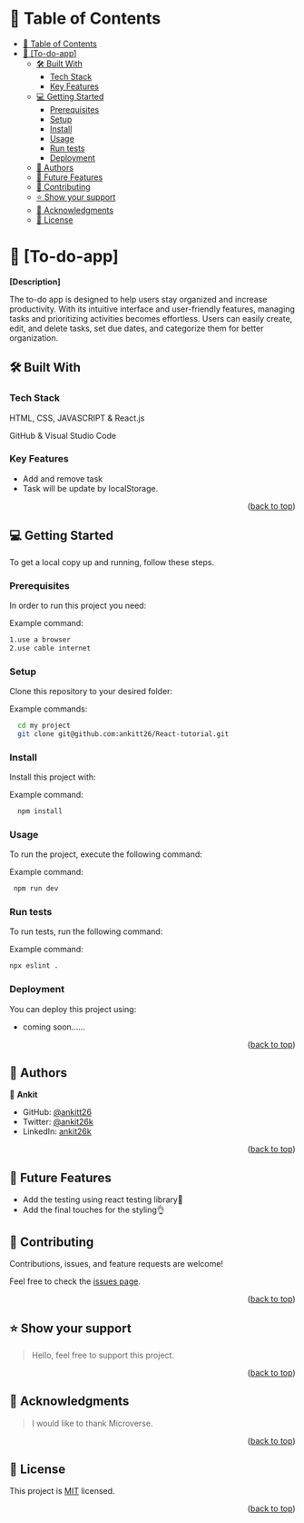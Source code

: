 <a name="readme-top"></a>

# 📗 Table of Contents

- [📗 Table of Contents](#-table-of-contents)
- [📖 \[To-do-app\] ](#-to-do-app-)
  - [🛠️ Built With ](#️-built-with-)
    - [Tech Stack ](#tech-stack-)
    - [Key Features ](#key-features-)
  - [💻 Getting Started ](#-getting-started-)
    - [Prerequisites](#prerequisites)
    - [Setup](#setup)
    - [Install](#install)
    - [Usage](#usage)
    - [Run tests](#run-tests)
    - [Deployment](#deployment)
  - [👥 Authors ](#-authors-)
  - [🔭 Future Features](#-future-features)
  - [🤝 Contributing ](#-contributing-)
  - [⭐ Show your support ](#-show-your-support-)
  - [🙏 Acknowledgments ](#-acknowledgments-)
  - [📝 License ](#-license-)

<!-- PROJECT DESCRIPTION -->

# 📖 [To-do-app] <a name="about-project"></a>

**[Description]**

The to-do app is designed to help users stay organized and increase productivity. With its intuitive interface and user-friendly features, managing tasks and prioritizing activities becomes effortless. Users can easily create, edit, and delete tasks, set due dates, and categorize them for better organization. 

## 🛠️ Built With <a name="built-with"></a>



### Tech Stack <a name="tech-stack"></a>

HTML, CSS, JAVASCRIPT & React.js

GitHub & Visual Studio Code

<!-- Features -->

### Key Features <a name="key-features"></a>

- Add and remove task
- Task will be update by localStorage.

<p align="right">(<a href="#readme-top">back to top</a>)</p>

<!-- LIVE DEMO -->

<!-- GETTING STARTED -->

## 💻 Getting Started <a name="getting-started"></a>



To get a local copy up and running, follow these steps.

### Prerequisites

In order to run this project you need:


Example command:

```sh
1.use a browser
2.use cable internet
```
 

### Setup

Clone this repository to your desired folder:


Example commands:

```sh
  cd my project
  git clone git@github.com:ankitt26/React-tutorial.git

```


### Install

Install this project with:


Example command:

```sh
  npm install
```


### Usage

To run the project, execute the following command:


Example command:

```sh
 npm run dev
```


### Run tests

To run tests, run the following command:


Example command:

```sh
npx eslint .
```


### Deployment

You can deploy this project using:

- coming soon......



<p align="right">(<a href="#readme-top">back to top</a>)</p>


<!-- AUTHORS -->

## 👥 Authors <a name="authors"></a>

👤 **Ankit**

- GitHub: [@ankitt26](https://github.com/ankitt26)
- Twitter: [@ankit26k](https://twitter.com/ankit26k)
- LinkedIn: [ankit26k](https://www.linkedin.com/in/ankit26k/)


<p align="right">(<a href="#readme-top">back to top</a>)</p>


 ## 🔭 Future Features

- Add the testing using react testing library💯
- Add the final touches for the styling👌


<!-- CONTRIBUTING -->

## 🤝 Contributing <a name="contributing"></a>

Contributions, issues, and feature requests are welcome!

Feel free to check the [issues page](https://github.com/ankitt26/Math-magicians/issues).

<p align="right">(<a href="#readme-top">back to top</a>)</p>

<!-- SUPPORT -->

## ⭐ Show your support <a name="support"></a>

> Hello, feel free to support this project.

<p align="right">(<a href="#readme-top">back to top</a>)</p>

<!-- ACKNOWLEDGEMENTS -->

## 🙏 Acknowledgments <a name="acknowledgements"></a>

> I would like to thank Microverse.

<p align="right">(<a href="#readme-top">back to top</a>)</p>

<!-- LICENSE -->

## 📝 License <a name="license"></a>

This project is [MIT](https://github.com/ankitt26/Math-magicians/blob/develop/LICENSE) licensed.

<p align="right">(<a href="#readme-top">back to top</a>)</p>

